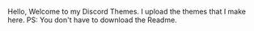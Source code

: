 Hello, Welcome to my Discord Themes. I upload the themes that I make here.
PS: You don't have to download the Readme.
